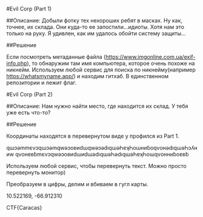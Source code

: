 #Evil Corp (Part 1)

##Описание: 
Добыли фотку тех нехороших ребят в масках. Ну как, точнее, их склада. Они куда-то ее запостили...идиоты. Хотя нам это только на руку. Я удивлен, как им удалось обойти систему защиты...

##Решение

Если посмотреть метаданные файла (https://www.imgonline.com.ua/exif-info.php), то обнаружим там имя компьютера, которое очень похоже на никнейм. Используем любой сервис для поиска по никнейму(например https://whatsmyname.app/) и находим гитхаб. В единственном репозитории и лежит флаг.

#Evil Corp (Part 2)

##Описание: 
Нам нужно найти место, где находится их склад. У тебя уже есть что-то?

##Решение

Координаты находятся в перевернутом виде у профился из Part 1.

qɯɔǝmmєvɔqɯɔǝmqwǝɔоʚиdɯqwǝɔǝdıqɯǝҺɐʞҺоɯниɓоqvонǝdıqɯǝҺɔʎниw qvонɐʚɓmєvɔqwǝɔоʚиdɯиdɯǝdıqɯǝҺǝdıqɯǝҺɐʞҺоɯqvонниɓоɐʚɓ

Используем любой сервис, чтобы перевернуть текст. Можно просто перевернуть монитор)

Преобразуем в цифры, делим и вбиваем в гугл карты.

10.522169, -66.912310

CTF{Caracas}
